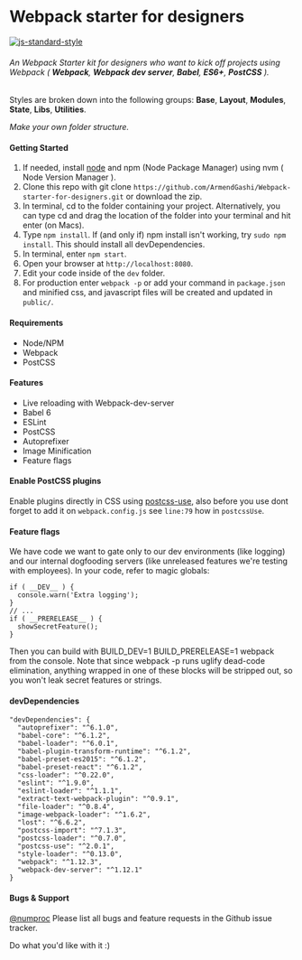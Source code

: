 # Webpack starter for designers
[![js-standard-style](https://img.shields.io/badge/code%20style-standard-brightgreen.svg)](http://standardjs.com/)
###### An Webpack Starter kit for designers who want to kick off projects using Webpack ( **Webpack**, **Webpack dev server**, **Babel**, **ES6+**, **PostCSS** ).

Styles are broken down into the following groups: **Base**, **Layout**, **Modules**, **State**, **Libs**, **Utilities**.

_Make your own folder structure._

#### Getting Started

1. If needed, install [node](https://github.com/creationix/nvm "Node Version Manager - Simple bash script to manage multiple active node.js versions") and npm (Node Package Manager) using nvm ( Node Version Manager ).
2. Clone this repo with git clone ``https://github.com/ArmendGashi/Webpack-starter-for-designers.git`` or download the zip.
3. In terminal, cd to the folder containing your project. Alternatively, you can type cd and drag the location of the folder into your terminal and hit enter (on Macs).
4. Type ``npm install``. If (and only if) npm install isn't working, try ``sudo npm install``. This should install all devDependencies.
5. In terminal, enter ``npm start``.
6. Open your browser at ``http://localhost:8080``.
7. Edit your code inside of the ``dev`` folder.
8. For production enter ``webpack -p`` or add your command in ``package.json`` and minified css, and javascript files will be created and updated in ``public/``.

#### Requirements

* Node/NPM
* Webpack
* PostCSS

#### Features

* Live reloading with Webpack-dev-server
* Babel 6
* ESLint
* PostCSS
* Autoprefixer
* Image Minification
* Feature flags


#### Enable PostCSS plugins
Enable plugins directly in CSS using [postcss-use](https://github.com/postcss/postcss-use "PostCSS-use url"), also before you use dont forget to add it on ``webpack.config.js`` see ``line:79`` how in ``postcssUse``.


#### Feature flags

We have code we want to gate only to our dev environments (like logging) and our internal dogfooding servers (like unreleased features we're testing with employees). In your code, refer to magic globals:

    if ( __DEV__ ) {
      console.warn('Extra logging');
    }
    // ...
    if ( __PRERELEASE__ ) {
      showSecretFeature();
    }
  
Then you can build with BUILD_DEV=1 BUILD_PRERELEASE=1 webpack from the console. Note that since webpack -p runs uglify dead-code elimination, anything wrapped in one of these blocks will be stripped out, so you won't leak secret features or strings.




#### devDependencies

    "devDependencies": {
      "autoprefixer": "^6.1.0",
      "babel-core": "^6.1.2",
      "babel-loader": "^6.0.1",
      "babel-plugin-transform-runtime": "^6.1.2",
      "babel-preset-es2015": "^6.1.2",
      "babel-preset-react": "^6.1.2",
      "css-loader": "^0.22.0",
      "eslint": "^1.9.0",
      "eslint-loader": "^1.1.1",
      "extract-text-webpack-plugin": "^0.9.1",
      "file-loader": "^0.8.4",
      "image-webpack-loader": "^1.6.2",
      "lost": "^6.6.2",
      "postcss-import": "^7.1.3",
      "postcss-loader": "^0.7.0",
      "postcss-use": "^2.0.1",
      "style-loader": "^0.13.0",
      "webpack": "^1.12.3",
      "webpack-dev-server": "^1.12.1"
    }

#### Bugs & Support

[@numproc](https://twitter.com/numproc "Armend Gashi") Please list all bugs and feature requests in the Github issue tracker.

Do what you'd like with it :)
